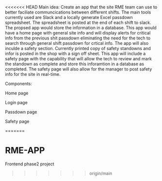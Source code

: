 <<<<<<< HEAD
Main idea: Create an app that the site RME team can use to better faciliate communcications between different shifts. The main tools currently used are Slack and a locally generate Excel passdown spreadsheet. The spreadsheet is posted at the end of each shift to slack. The propsed app would store the information in a database. This app would have a home page with general site info and will display alerts for  critical info from the previous shit passdown eliminating the need for the tech to search through general shift passdown for crtical info.  The app will also inculde a safety section. Currently printed copy of safety standowns and infor is posted in the shop with a sign off sheet. This app will include a safety page with the capability that will allow the tech to review and mark the standown as complete and store this inforamtion in a database as completed.  The safety page will also allow for the manager to post safety info for the site in real-time.

Components:

Home page

Login page

Passdown page

Safety page

 
=======
# RME-APP
Frontend phase2 project
>>>>>>> origin/main
